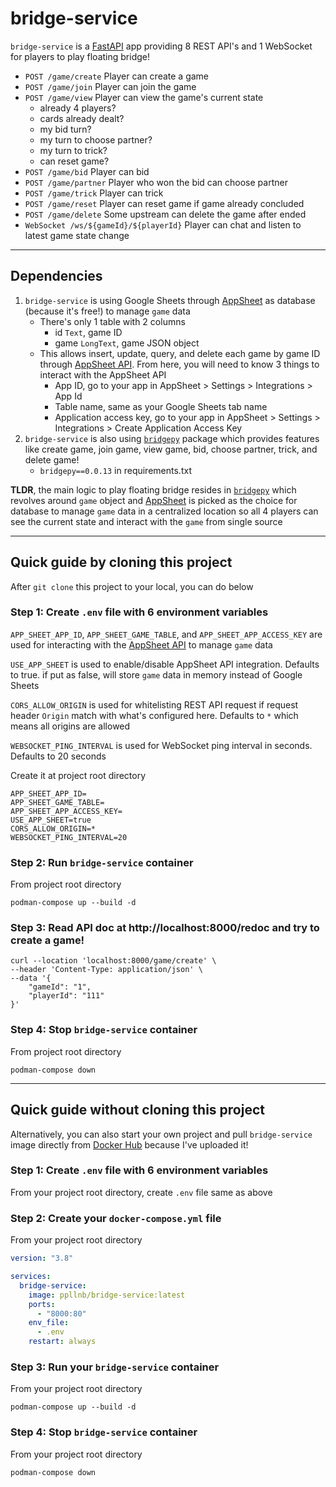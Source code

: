 # bridge-service
`bridge-service` is a [FastAPI](https://fastapi.tiangolo.com/) app providing 8 REST API's and 1 WebSocket for players to play floating bridge!

- `POST /game/create` Player can create a game
- `POST /game/join` Player can join the game
- `POST /game/view` Player can view the game's current state
    - already 4 players?
    - cards already dealt?
    - my bid turn?
    - my turn to choose partner?
    - my turn to trick?
    - can reset game?
- `POST /game/bid` Player can bid
- `POST /game/partner` Player who won the bid can choose partner
- `POST /game/trick` Player can trick
- `POST /game/reset` Player can reset game if game already concluded
- `POST /game/delete` Some upstream can delete the game after ended
- `WebSocket /ws/${gameId}/${playerId}` Player can chat and listen to latest game state change

---

## Dependencies
1. `bridge-service` is using Google Sheets through [AppSheet](https://about.appsheet.com/home/) as database (because it's free!) to manage `game` data
    - There's only 1 table with 2 columns
        - id `Text`, game ID
        - game `LongText`, game JSON object
    - This allows insert, update, query, and delete each game by game ID through [AppSheet API](https://support.google.com/appsheet/answer/10105398). From here, you will need to know 3 things to interact with the AppSheet API
        - App ID, go to your app in AppSheet > Settings > Integrations > App Id
        - Table name, same as your Google Sheets tab name
        - Application access key, go to your app in AppSheet > Settings > Integrations > Create Application Access Key
2. `bridge-service` is also using [`bridgepy`](https://github.com/papillonbee/bridgepy) package which provides features like create game, join game, view game, bid, choose partner, trick, and delete game!
    - `bridgepy==0.0.13` in requirements.txt

**TLDR**, the main logic to play floating bridge resides in [`bridgepy`](https://github.com/papillonbee/bridgepy) which revolves around `game` object and [AppSheet](https://about.appsheet.com/home/) is picked as the choice for database to manage `game` data in a centralized location so all 4 players can see the current state and interact with the `game` from single source

---

## Quick guide by cloning this project

After `git clone` this project to your local, you can do below

### Step 1: Create `.env` file with 6 environment variables
`APP_SHEET_APP_ID`, `APP_SHEET_GAME_TABLE`, and `APP_SHEET_APP_ACCESS_KEY` are used for interacting with the [AppSheet API](https://support.google.com/appsheet/answer/10105398) to manage `game` data

`USE_APP_SHEET` is used to enable/disable AppSheet API integration. Defaults to true. if put as false, will store `game` data in memory instead of Google Sheets

`CORS_ALLOW_ORIGIN` is used for whitelisting REST API request if request header `Origin` match with what's configured here. Defaults to `*` which means all origins are allowed

`WEBSOCKET_PING_INTERVAL` is used for WebSocket ping interval in seconds. Defaults to 20 seconds

Create it at project root directory

```
APP_SHEET_APP_ID=
APP_SHEET_GAME_TABLE=
APP_SHEET_APP_ACCESS_KEY=
USE_APP_SHEET=true
CORS_ALLOW_ORIGIN=*
WEBSOCKET_PING_INTERVAL=20
```

### Step 2: Run `bridge-service` container
From project root directory
```shell
podman-compose up --build -d
```

### Step 3: Read API doc at http://localhost:8000/redoc and try to create a game!
```curl
curl --location 'localhost:8000/game/create' \
--header 'Content-Type: application/json' \
--data '{
    "gameId": "1",
    "playerId": "111"
}'
```

### Step 4: Stop `bridge-service` container
From project root directory
```shell
podman-compose down
```

---

## Quick guide without cloning this project
Alternatively, you can also start your own project and pull `bridge-service` image directly from [Docker Hub](https://www.docker.com/products/docker-hub/) because I've uploaded it!

### Step 1: Create `.env` file with 6 environment variables
From your project root directory, create `.env` file same as above

### Step 2: Create your `docker-compose.yml` file
From your project root directory
```yml
version: "3.8"

services:
  bridge-service:
    image: ppllnb/bridge-service:latest
    ports:
      - "8000:80"
    env_file:
      - .env
    restart: always

```

### Step 3: Run your `bridge-service` container
From your project root directory
```shell
podman-compose up --build -d
```

### Step 4: Stop `bridge-service` container
From your project root directory
```shell
podman-compose down
```
